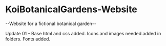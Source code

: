 # KoiBotanicalGardens-Website
 --Website for a fictional botanical garden--


 Update 01 - Base html and css added. Icons and images needed added in folders. Fonts added.
